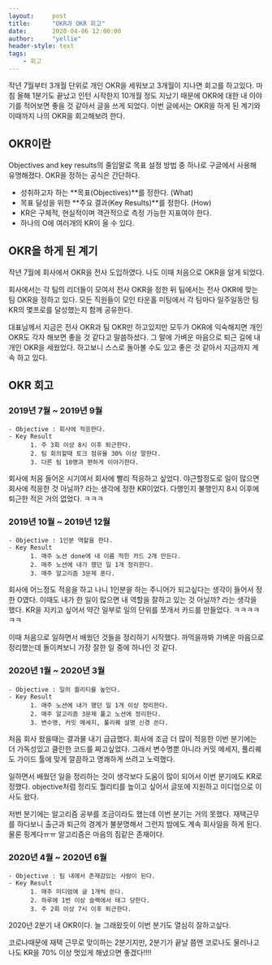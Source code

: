 ```yaml
---
layout:     post
title:      "OKR과 OKR 회고"
date:       2020-04-06 12:00:00
author:     "yellie"
header-style: text
tags:
    - 회고
---
```


작년 7월부터 3개월 단위로 개인 OKR을 세워보고 3개월이 지나면 회고를 하고있다. 마침 올해 1분기도 끝났고 인턴 시작한지 10개월 정도 지났기 때문에 OKR에 대한 내 이야기를 적어보면 좋을 것 같아서 글을 쓰게 되었다. 
이번 글에서는 OKR을 하게 된 계기와 이때까지 나의 OKR을 회고해보려 한다.

## OKR이란
Objectives and key results의 줄임말로 목표 설정 방법 중 하나로 구글에서 사용해 유명해졌다. OKR을 정하는 공식은 간단하다.
- 성취하고자 하는 **목표(Objectives)**를 정한다. (What)
- 목표 달성을 위한 **주요 결과(Key Results)**를 정한다. (How)
- KR은 구체적, 현실적이며 객관적으로 측정 가능한 지표여야 한다.
- 하나의 O에 여러개의 KR이 올 수 있다.

## OKR을 하게 된 계기
작년 7월에 회사에서 OKR을 전사 도입하였다. 나도 이때 처음으로 OKR을 알게 되었다.

회사에서는 각 팀의 리더들이 모여서 전사 OKR을 정한 뒤 팀에서는 전사 OKR에 맞는 팀 OKR을 정하고 있다. 모든 직원들이 모인 타운홀 미팅에서 각 팀마다 일주일동안 팀 KR의 몇프로를 달성했는지 함께 공유한다.

대표님께서 지금은 전사 OKR과 팀 OKR만 하고있지만 모두가 OKR에 익숙해지면 개인 OKR도 각자 해보면 좋을 것 같다고 말씀하셨다. 그 말에 가벼운 마음으로 퇴근 길에 내 개인 OKR을 세웠었다. 
하고보니 스스로 돌아볼 수도 있고 좋은 것 같아서 지금까지 계속 하고 있다.

## OKR 회고
### 2019년 7월 ~ 2019년 9월
```
- Objective : 회사에 적응한다.
- Key Result
      1. 주 3회 이상 8시 이후 퇴근한다.
      2. 팀 회의할때 토크 점유율 30% 이상 말한다.
      3. 다른 팀 10명과 편하게 이야기한다.
```

회사에 처음 들어온 시기여서 회사에 빨리 적응하고 싶었다. 야근할정도로 일이 많으면 회사에 적응한 것 아닐까? 라는 생각에 정한 KR이었다. 다행인지 불행인지 8시 이후에 퇴근한 적은 거의 없었다. ㅋㅋㅋ

### 2019년 10월 ~ 2019년 12월
```
- Objective : 1인분 역할을 한다.
- Key Result
      1. 매주 노션 done에 내 이름 적힌 카드 2개 만든다.
      2. 매주 노션에 내가 했던 일 1개 정리한다.
      3. 매주 알고리즘 3문제 푼다.
```

회사에 어느정도 적응을 하고 나니 1인분을 하는 주니어가 되고싶다는 생각이 들어서 정한 O였다. 이때도 내가 한 일이 많으면 내 역할을 잘하고 있는 것 아닐까? 라는 생각을 했다. 
KR을 지키고 싶어서 약간 일부로 일의 단위를 쪼개서 카드를 만들었다. ㅋㅋㅋㅋㅋㅋ

이때 처음으로 일하면서 배웠던 것들을 정리하기 시작했다. 까먹을까봐 가벼운 마음으로 정리했는데 돌이켜보니 가장 잘한 일 중에 하나인 것 같다.

### 2020년 1월 ~ 2020년 3월
```
- Objective : 일의 퀄리티를 높인다.
- Key Result
      1. 매주 노션에 내가 했던 일 1개 이상 정리한다.
      2. 매주 알고리즘 3문제 풀고 노션에 정리한다.
      3. 변수명, 커밋 메세지, 풀리퀘 설명 신경 쓴다.
```

처음 회사 왔을때는 결과물 내기 급급했다. 회사에 조금 더 많이 적응한 이번 분기에는 더 가독성있고 클린한 코드를 짜고싶었다. 
그래서 변수명뿐 아니라 커밋 메세지, 풀리퀘도 가이드 툴에 맞게 깔끔하고 명쾌하게 쓰려고 노력했다.

일하면서 배웠던 일을 정리하는 것이 생각보다 도움이 많이 되어서 이번 분기에도 KR로 정했다. objective처럼 정리도 퀄리티를 높이고 싶어서 글또에 지원하고 미디엄으로 이사도 왔다.

저번 분기에는 알고리즘 공부를 조금이라도 했는데 이번 분기는 거의 못했다. 재택근무를 하다보니 출근과 퇴근의 경계가 불분명해서 그런지 밤에도 계속 회사일을 하게 된다. 
물론 핑계다ㅠㅠ 알고리즘은 마음의 짐같은 존재이다.

### 2020년 4월 ~ 2020년 6월
```
- Objective : 팀 내에서 존재감있는 사람이 된다.
- Key Result
      1. 매주 미디엄에 글 1개씩 쓴다.
      2. 하루에 1번 이상 슬랙에서 태그 당한다.
      3. 주 2회 이상 7시 이후 퇴근한다. 
```

2020년 2분기 내 OKR이다. 늘 그래왔듯이 이번 분기도 열심히 잘하고싶다.

코로나때문에 재택 근무로 맞이하는 2분기지만, 2분기가 끝날 쯤엔 코로나도 물러나고 나도 KR을 70% 이상 멋있게 해냈으면 좋겠다!!!!

